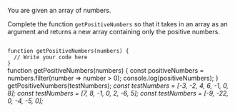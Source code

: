 You are given an array of numbers.

Complete the function `getPositiveNumbers`
so that it takes in an array as an argument
and returns a new array containing only
the positive numbers.

<codeblock language="javascript" type="exercise" testMode="multipleInput">
<code>
function getPositiveNumbers(numbers) {
  // Write your code here
}
</code>
<solution>
function getPositiveNumbers(numbers) {
  const positiveNumbers = numbers.filter(number => number > 0);
  console.log(positiveNumbers);
}
</solution>
<testcases>
<caller>
getPositiveNumbers(testNumbers);
</caller>
<testcase>
<i>
const testNumbers = [-3, -2, 4, 6, -1, 0, 8];
</i>
</testcase>
<testcase>
<i>
const testNumbers = [7, 8, -1, 0, 2, -6, 5];
</i>
</testcase>
<testcase>
<i>
const testNumbers = [-9, -22, 0, -4, -5, 0];
</i>
</testcase>
</testcases>
</codeblock>
